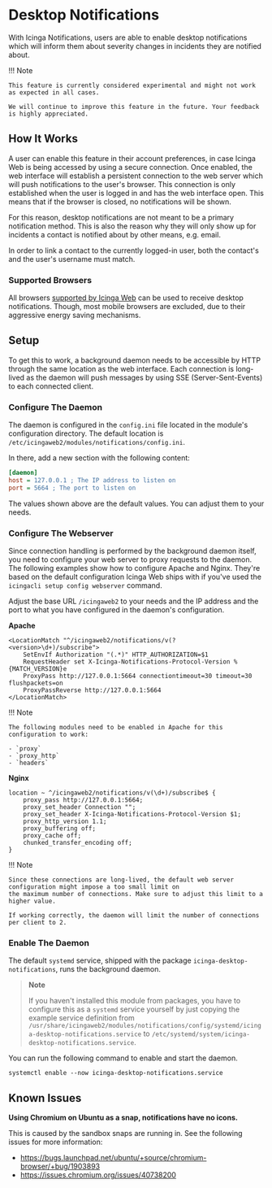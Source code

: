 # Desktop Notifications

With Icinga Notifications, users are able to enable desktop notifications which will inform them about severity
changes in incidents they are notified about.

!!! Note

    This feature is currently considered experimental and might not work as expected in all cases.

    We will continue to improve this feature in the future. Your feedback is highly appreciated.

## How It Works

A user can enable this feature in their account preferences, in case Icinga Web is being accessed by using a secure
connection. Once enabled, the web interface will establish a persistent connection to the web server which will push
notifications to the user's browser. This connection is only established when the user is logged in and has the web
interface open. This means that if the browser is closed, no notifications will be shown.

For this reason, desktop notifications are not meant to be a primary notification method. This is also the reason
why they will only show up for incidents a contact is notified about by other means, e.g. email.

In order to link a contact to the currently logged-in user, both the contact's and the user's username must match.

### Supported Browsers

All browsers [supported by Icinga Web](https://icinga.com/docs/icinga-web/latest/doc/02-Installation/#browser-support)
can be used to receive desktop notifications. Though, most mobile browsers are excluded, due to their aggressive energy
saving mechanisms.

## Setup

To get this to work, a background daemon needs to be accessible by HTTP through the same location as the web
interface. Each connection is long-lived as the daemon will push messages by using SSE (Server-Sent-Events)
to each connected client.

### Configure The Daemon

The daemon is configured in the `config.ini` file located in the module's configuration directory. The default
location is `/etc/icingaweb2/modules/notifications/config.ini`.

In there, add a new section with the following content:

```ini
[daemon]
host = 127.0.0.1 ; The IP address to listen on
port = 5664 ; The port to listen on
```

The values shown above are the default values. You can adjust them to your needs.

### Configure The Webserver

Since connection handling is performed by the background daemon itself, you need to configure your web server to
proxy requests to the daemon. The following examples show how to configure Apache and Nginx. They're based on the
default configuration Icinga Web ships with if you've used the `icingacli setup config webserver` command.

Adjust the base URL `/icingaweb2` to your needs and the IP address and the port to what you have configured in the
daemon's configuration.

**Apache**

```
<LocationMatch "^/icingaweb2/notifications/v(?<version>\d+)/subscribe">
    SetEnvIf Authorization "(.*)" HTTP_AUTHORIZATION=$1
    RequestHeader set X-Icinga-Notifications-Protocol-Version %{MATCH_VERSION}e
    ProxyPass http://127.0.0.1:5664 connectiontimeout=30 timeout=30 flushpackets=on
    ProxyPassReverse http://127.0.0.1:5664
</LocationMatch>
```

!!! Note

    The following modules need to be enabled in Apache for this configuration to work:

    - `proxy`  
    - `proxy_http`  
    - `headers`

**Nginx**

```
location ~ ^/icingaweb2/notifications/v(\d+)/subscribe$ {
    proxy_pass http://127.0.0.1:5664;
    proxy_set_header Connection "";
    proxy_set_header X-Icinga-Notifications-Protocol-Version $1;
    proxy_http_version 1.1;
    proxy_buffering off;
    proxy_cache off;
    chunked_transfer_encoding off;
}
```

!!! Note

    Since these connections are long-lived, the default web server configuration might impose a too small limit on
    the maximum number of connections. Make sure to adjust this limit to a higher value.
    
    If working correctly, the daemon will limit the number of connections per client to 2.

### Enable The Daemon

The default `systemd` service, shipped with the package `icinga-desktop-notifications`, runs the background daemon.

<!-- {% if not icingaDocs %} -->

> **Note**
>
> If you haven't installed this module from packages, you have to configure this as a `systemd` service yourself by just
> copying the example service definition from `/usr/share/icingaweb2/modules/notifications/config/systemd/icinga-desktop-notifications.service`
> to `/etc/systemd/system/icinga-desktop-notifications.service`.
<!-- {% endif %} -->

You can run the following command to enable and start the daemon.
```
systemctl enable --now icinga-desktop-notifications.service
```

## Known Issues

**Using Chromium on Ubuntu as a snap, notifications have no icons.**

This is caused by the sandbox snaps are running in. See the following issues for more information:

* https://bugs.launchpad.net/ubuntu/+source/chromium-browser/+bug/1903893
* https://issues.chromium.org/issues/40738200
